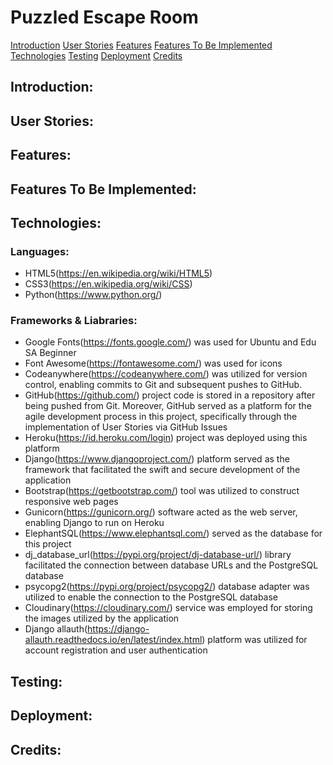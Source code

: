 # Puzzled Escape Room

[Introduction](#introduction)
[User Stories](#user-stories)
[Features](#features)
[Features To Be Implemented](#features-to-be-implemented)
[Technologies](#technologies)
[Testing](#testing)
[Deployment](#deployment)
[Credits](#credits)


## Introduction:
## User Stories:
## Features:
## Features To Be Implemented:
## Technologies:
### Languages:

* HTML5(<https://en.wikipedia.org/wiki/HTML5>)
* CSS3(<https://en.wikipedia.org/wiki/CSS>)
* Python(<https://www.python.org/>)

### Frameworks & Liabraries:

* Google Fonts(https://fonts.google.com/) was used for Ubuntu and Edu SA Beginner
* Font Awesome(<https://fontawesome.com/>) was used for icons
* Codeanywhere(<https://codeanywhere.com/>) was utilized for version control, enabling commits to Git and subsequent pushes to GitHub.
* GitHub(<https://github.com/>) project code is stored in a repository after being pushed from Git. Moreover, GitHub served as a platform for the agile development process in this project, specifically through the implementation of User Stories via GitHub Issues
* Heroku(<https://id.heroku.com/login>) project was deployed using this platform
* Django(<https://www.djangoproject.com/>) platform served as the framework that facilitated the swift and secure development of the application
* Bootstrap(<https://getbootstrap.com/>) tool was utilized to construct responsive web pages
* Gunicorn(<https://gunicorn.org/>) software acted as the web server, enabling Django to run on Heroku
* ElephantSQL(<https://www.elephantsql.com/>) served as the database for this project
* dj_database_url(<https://pypi.org/project/dj-database-url/>) library facilitated the connection between database URLs and the PostgreSQL database
* psycopg2(<https://pypi.org/project/psycopg2/>) database adapter was utilized to enable the connection to the PostgreSQL database
* Cloudinary(<https://cloudinary.com/>) service was employed for storing the images utilized by the application
* Django allauth(<https://django-allauth.readthedocs.io/en/latest/index.html>) platform was utilized for account registration and user authentication

## Testing:
## Deployment:
## Credits:
